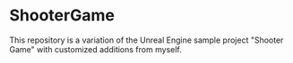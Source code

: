 # ShooterGame
 This repository is a variation of the Unreal Engine sample project "Shooter Game" with customized additions from myself.
